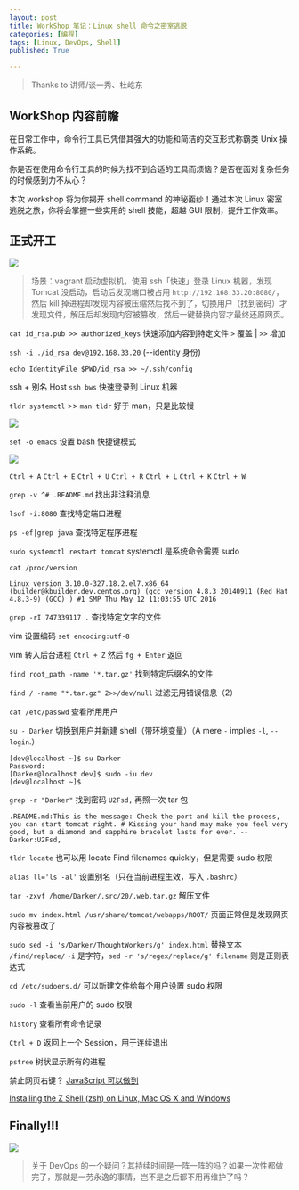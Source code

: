 ```yaml
---
layout: post
title: WorkShop 笔记：Linux shell 命令之密室逃脱 
categories: [编程]
tags: [Linux, DevOps, Shell]
published: True

---
```


> Thanks to 讲师/谈一秀、杜屹东

## WorkShop 内容前瞻

在日常工作中，命令行工具已凭借其强大的功能和简洁的交互形式称霸类 Unix 操作系统。

你是否在使用命令行工具的时候为找不到合适的工具而烦恼？是否在面对复杂任务的时候感到力不从心？

本次 workshop 将为你揭开 shell command 的神秘面纱！通过本次 Linux 密室逃脱之旅，你将会掌握一些实用的 shell 技能，超越 GUI 限制，提升工作效率。

## 正式开工

![](http://7xjbdq.com1.z0.glb.clouddn.com/images/2016/1471433233240.png)

> 场景：vagrant 启动虚拟机，使用 ssh「快速」登录 Linux 机器，发现 Tomcat 没启动，启动后发现端口被占用 `http://192.168.33.20:8080/`，然后 kill 掉进程却发现内容被压缩然后找不到了，切换用户（找到密码）才发现文件，解压后却发现内容被篡改，然后一键替换内容才最终还原网页。

`cat id_rsa.pub >> authorized_keys` 快速添加内容到特定文件 `>` 覆盖 | `>>` 增加

`ssh -i ./id_rsa dev@192.168.33.20` (--identity 身份)

`echo IdentityFile $PWD/id_rsa >> ~/.ssh/config` 

ssh + 别名 Host `ssh bws` 快速登录到 Linux 机器

`tldr systemctl` >> `man tldr` 好于 man，只是比较慢

![](http://7xjbdq.com1.z0.glb.clouddn.com/images/2016/1471427377924.png)

`set -o emacs` 设置 bash 快捷键模式

![](http://7xjbdq.com1.z0.glb.clouddn.com/images/2016/1471427513741.png)

`Ctrl + A` `Ctrl + E` `Ctrl + U` `Ctrl + R` `Ctrl + L` `Ctrl + K` `Ctrl + W`

`grep -v ^# .README.md` 找出非注释消息

`lsof -i:8080` 查找特定端口进程

`ps -ef|grep java` 查找特定程序进程

`sudo systemctl restart tomcat` systemctl 是系统命令需要 sudo

`cat /proc/version`

    Linux version 3.10.0-327.18.2.el7.x86_64 (builder@kbuilder.dev.centos.org) (gcc version 4.8.3 20140911 (Red Hat 4.8.3-9) (GCC) ) #1 SMP Thu May 12 11:03:55 UTC 2016

`grep -rI 747339117 .` 查找特定文字的文件

vim 设置编码 `set encoding:utf-8`

vim 转入后台进程 `Ctrl + Z` 然后 `fg + Enter` 返回

`find root_path -name '*.tar.gz'` 找到特定后缀名的文件

`find / -name "*.tar.gz" 2>>/dev/null` 过滤无用错误信息（2）

`cat /etc/passwd` 查看所用用户

`su - Darker` 切换到用户并新建 shell（带环境变量）（A mere `-` implies `-l`, `--login`.）

    [dev@localhost ~]$ su Darker
    Password:
    [Darker@localhost dev]$ sudo -iu dev
    [dev@localhost ~]$

`grep -r "Darker"` 找到密码 `U2Fsd,` 再照一次 tar 包

    .README.md:This is the message: Check the port and kill the process, you can start tomcat right. # Kissing your hand may make you feel very good, but a diamond and sapphire bracelet lasts for ever. -- Darker:U2Fsd,

`tldr locate` 也可以用 locate Find filenames quickly，但是需要 sudo 权限

`alias ll='ls -al'` 设置别名（只在当前进程生效，写入 `.bashrc`）

`tar -zxvf /home/Darker/.src/20/.web.tar.gz` 解压文件

`sudo mv index.html /usr/share/tomcat/webapps/ROOT/` 页面正常但是发现网页内容被篡改了

`sudo sed -i 's/Darker/ThoughtWorkers/g' index.html` 替换文本 `/find/replace/` `-i` 是字符，`sed -r 's/regex/replace/g' filename` 则是正则表达式

`cd /etc/sudoers.d/` 可以新建文件给每个用户设置 sudo 权限

`sudo -l` 查看当前用户的 sudo 权限

`history` 查看所有命令记录

`Ctrl + D` 返回上一个 Session，用于连续退出

`pstree` 树状显示所有的进程

禁止网页右键？ [JavaScript 可以做到](http://www.chhua.com/web-note2825)

[Installing the Z Shell (zsh) on Linux, Mac OS X and Windows](https://gist.github.com/derhuerst/12a1558a4b408b3b2b6e)

## Finally!!!

![](http://7xjbdq.com1.z0.glb.clouddn.com/images/2016/1471432922494.png)

> 关于 DevOps 的一个疑问？其持续时间是一阵一阵的吗？如果一次性都做完了，那就是一劳永逸的事情，岂不是之后都不用再维护了吗？

